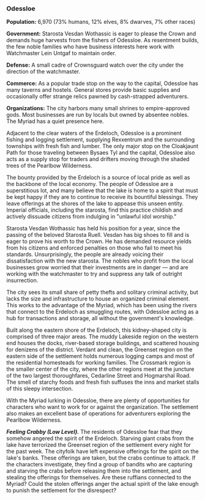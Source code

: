 ### Odessloe

**Population:** 6,970 (73% humans, 12% elves, 8% dwarves, 7% other races)

**Government:** Starosta Vesdan Wothassic is eager to please the Crown and demands huge harvests from the fishers of Odessloe. As resentment builds, the few noble families who have business interests here work with Watchmaster Lein Untgaf to maintain order.

**Defense:** A small cadre of Crownsguard watch over the city under the direction of the watchmaster.

**Commerce:** As a popular trade stop on the way to the capital, Odessloe has many taverns and hostels. General stores provide basic supplies and occasionally offer strange relics pawned by cash-strapped adventurers.

**Organizations:** The city harbors many small shrines to empire-approved gods. Most businesses are run by locals but owned by absentee nobles. The Myriad has a quiet presence here.

Adjacent to the clear waters of the Erdeloch, Odessloe is a prominent fishing and logging settlement, supplying Rexxentrum and the surrounding townships with fresh fish and lumber. The only major stop on the Cloakjaunt Path for those traveling between Bysaes Tyl and the capital, Odessloe also acts as a supply stop for traders and drifters moving through the shaded trees of the Pearlbow Wilderness.

The bounty provided by the Erdeloch is a source of local pride as well as the backbone of the local economy. The people of Odessloe are a superstitious lot, and many believe that the lake is home to a spirit that must be kept happy if they are to continue to receive its bountiful blessings. They leave offerings at the shores of the lake to appease this unseen entity. Imperial officials, including the starosta, find this practice childish and actively dissuade citizens from indulging in "unlawful idol worship."

Starosta Vesdan Wothassic has held his position for a year, since the passing of the beloved Starosta Ruell. Vesdan has big shoes to fill and is eager to prove his worth to the Crown. He has demanded resource yields from his citizens and enforced penalties on those who fail to meet his standards. Unsurprisingly, the people are already voicing their dissatisfaction with the new starosta. The nobles who profit from the local businesses grow worried that their investments are in danger — and are working with the watchmaster to try and suppress any talk of outright insurrection.

The city sees its small share of petty thefts and solitary criminal activity, but lacks the size and infrastructure to house an organized criminal element. This works to the advantage of the Myriad, which has been using the rivers that connect to the Erdeloch as smuggling routes, with Odessloe acting as a hub for transactions and storage, all without the government's knowledge.

Built along the eastern shore of the Erdeloch, this kidney-shaped city is comprised of three major areas. The muddy Lakeside region on the western end houses the docks, river-based storage buildings, and scattered housing for denizens of the district. Verdant and clean, the Greenset region on the eastern side of the settlement holds numerous logging camps and most of the residential homesteads for working families. The Crossmark region is the smaller center of the city, where the other regions meet at the juncture of the two largest thoroughfares, Cedarline Street and Hogmarshal Road. The smell of starchy foods and fresh fish suffuses the inns and market stalls of this sleepy intersection.

With the Myriad lurking in Odessloe, there are plenty of opportunities for characters who want to work for or against the organization. The settlement also makes an excellent base of operations for adventurers exploring the Pearlbow Wilderness.

_**Feeling Crabby (Low Level).**_ The residents of Odessloe fear that they somehow angered the spirit of the Erdeloch. Starving giant crabs from the lake have terrorized the Greenset region of the settlement every night for the past week. The cityfolk have left expensive offerings for the spirit on the lake's banks. These offerings are taken, but the crabs continue to attack. If the characters investigate, they find a group of bandits who are capturing and starving the crabs before releasing them into the settlement, and stealing the offerings for themselves. Are these ruffians connected to the Myriad? Could the stolen offerings anger the actual spirit of the lake enough to punish the settlement for the disrespect?